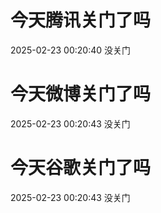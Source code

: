 # 今天腾讯关门了吗

2025-02-23 00:20:40 没关门

# 今天微博关门了吗

2025-02-23 00:20:43 没关门

# 今天谷歌关门了吗

2025-02-23 00:20:43 没关门

